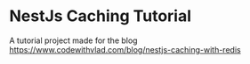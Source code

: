 # NestJs Caching Tutorial

A tutorial project made for the blog https://www.codewithvlad.com/blog/nestjs-caching-with-redis
